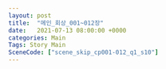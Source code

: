 ```yaml
---
layout: post
title:  "메인_회상_001~012장"
date:   2021-07-13 08:00:00 +0000
categories: Main
Tags: Story Main
SceneCode: ["scene_skip_cp001-012_q1_s10"]
---
```

